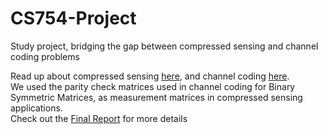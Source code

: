 # CS754-Project
Study project, bridging the gap between compressed sensing and channel coding problems

Read up about compressed sensing [here](https://en.wikipedia.org/wiki/Compressed_sensing), and channel coding [here](https://link.springer.com/chapter/10.1007/978-3-319-21170-1_1).  
We used the parity check matrices used in channel coding for Binary Symmetric Matrices, as measurement matrices in compressed sensing applications.  
Check out the [Final Report](https://github.com/Paarth-Jain/CS754-Project/blob/main/Final%20Report.pdf) for more details
